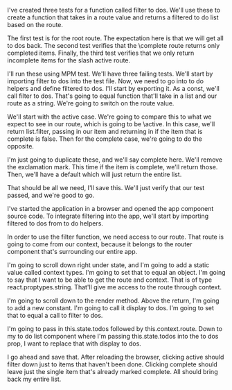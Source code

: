 I've created three tests for a function called filter to dos. We'll use these to create a function that takes in a route value and returns a filtered to do list based on the route.

The first test is for the root route. The expectation here is that we will get all to dos back. The second test verifies that the \complete route returns only completed items. Finally, the third test verifies that we only return incomplete items for the slash active route.

I'll run these using MPM test. We'll have three failing tests. We'll start by importing filter to dos into the test file. Now, we need to go into to do helpers and define filtered to dos. I'll start by exporting it. As a const, we'll call filter to dos. That's going to equal function that'll take in a list and our route as a string. We're going to switch on the route value.

We'll start with the active case. We're going to compare this to what we expect to see in our route, which is going to be \active. In this case, we'll return list.filter, passing in our item and returning in if the item that is complete is false. Then for the complete case, we're going to do the opposite.

I'm just going to duplicate these, and we'll say complete here. We'll remove the exclamation mark. This time if the item is complete, we'll return those. Then, we'll have a default which will just return the entire list.

That should be all we need, I'll save this. We'll just verify that our test passed, and we're good to go.

I've started the application in a browser and opened the app component source code. To integrate filtering into the app, we'll start by importing filtered to dos from to do helpers.

In order to use the filter function, we need access to our route. That route is going to come from our context, because it belongs to the router component that's surrounding our entire app.

I'm going to scroll down right under state, and I'm going to add a static value called context types. I'm going to set that to equal an object. I'm going to say that I want to be able to get the route and context. That is of type react.proptypes.string. That'll give me access to the route through context.

I'm going to scroll down to the render method. Above the return, I'm going to add a new constant. I'm going to call it display to dos. I'm going to set that to equal a call to filter to dos.

I'm going to pass in this.state.todos followed by this.context.route. Down to my to do list component where I'm passing this.state.todos into the to dos prop, I want to replace that with display to dos.

I go ahead and save that. After reloading the browser, clicking active should filter down just to items that haven't been done. Clicking complete should leave just the single item that's already marked complete. All should bring back my entire list.